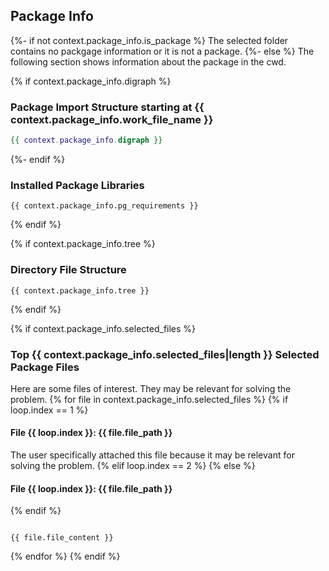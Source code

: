 ## Package Info
{%-   if not context.package_info.is_package %}
The selected folder contains no packgage information or it is not a package.
{%-   else %}
The following section shows information about the package in the cwd.

{%   if context.package_info.digraph %}
### Package Import Structure starting at {{ context.package_info.work_file_name }}
```dot
{{ context.package_info.digraph }}
```
{%- endif %}

### Installed Package Libraries
```{{ context.package_info.req_format }}
{{ context.package_info.pg_requirements }}
```

{%   endif %}

{% if context.package_info.tree %}
### Directory File Structure
```text
{{ context.package_info.tree }}
```
{%   endif %}

{% if context.package_info.selected_files %}
### Top {{ context.package_info.selected_files|length }} Selected Package Files
Here are some files of interest. They may be relevant for solving the problem.
{% for file in context.package_info.selected_files %}
{% if loop.index == 1 %}
#### File {{ loop.index }}:  {{ file.file_path }}
The user specifically attached this file because it may be relevant for solving the problem.
{% elif loop.index == 2 %}
{% else %}
#### File {{ loop.index }}:  {{ file.file_path }}
{% endif %}
```{{ file.file_type }}

{{ file.file_content }}

```
{% endfor %}
{% endif %}
